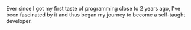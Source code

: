 
Ever since I got my first taste of programming close to 2 years ago, I've been fascinated by it and thus began my journey to become a self-taught developer.
